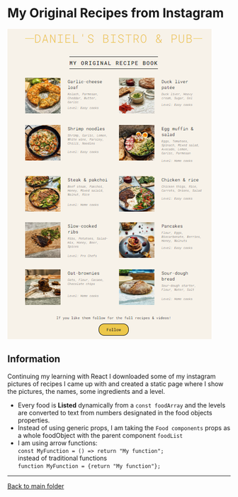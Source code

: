 # My Original Recipes from Instagram

![Alt text](recipe-book.png)

## Information

Continuing my learning with React I downloaded some of my instagram pictures of recipes I came up with and created a static page where I show the pictures, the names, some ingredients and a level.

- Every food is **Listed** dynamically from a `const foodArray` and the levels are converted to text from numbers designated in the food objects properties.
- Instead of using generic props, I am taking the `Food components` props as a whole foodObject with the parent component `foodList`
- I am using arrow functions:  
  `const MyFunction = () => return "My function"; `  
  instead of traditional functions  
  `function MyFunction = {return "My function"};`
  
*** 

[Back to main folder](https://github.com/mrkuhne/React-Projects/tree/main)